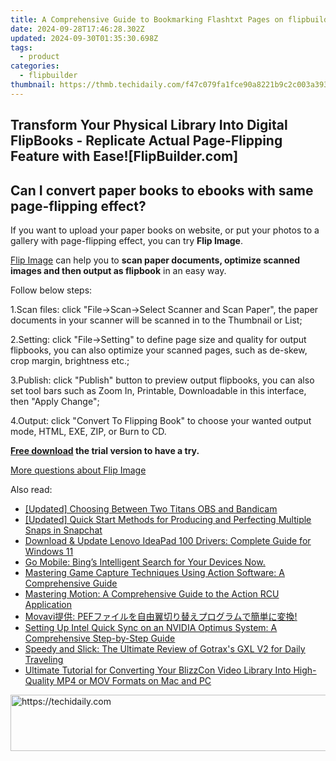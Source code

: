 ```yaml
---
title: A Comprehensive Guide to Bookmarking Flashtxt Pages on flipbuilder.com
date: 2024-09-28T17:46:28.302Z
updated: 2024-09-30T01:35:30.698Z
tags:
  - product
categories:
  - flipbuilder
thumbnail: https://thmb.techidaily.com/f47c079fa1fce90a8221b9c2c003a393b4231e2fbb42dbd4e99eb8971ba63ab6.jpg
---
```


## Transform Your Physical Library Into Digital FlipBooks - Replicate Actual Page-Flipping Feature with Ease![FlipBuilder.com]

## Can I convert paper books to ebooks with same page-flipping effect?

If you want to upload your paper books on website, or put your photos to a gallery with page-flipping effect, you can try **Flip Image**. 

[Flip Image](https://tools.techidaily.com/flipbuilder/products/) can help you to **scan paper documents, optimize scanned images and then output as flipbook** in an easy way.

Follow below steps:

1.Scan files: click "File->Scan->Select Scanner and Scan Paper", the paper documents in your scanner will be scanned in to the Thumbnail or List;

2.Setting: click "File->Setting" to define page size and quality for output flipbooks, you can also optimize your scanned pages, such as de-skew, crop margin, brightness etc.;

3.Publish: click "Publish" button to preview output flipbooks, you can also set tool bars such as Zoom In, Printable, Downloadable in this interface, then "Apply Change";

4.Output: click "Convert To Flipping Book" to choose your wanted output mode, HTML, EXE, ZIP, or Burn to CD.

**[Free download](https://tools.techidaily.com/flipbuilder/products/) the trial version to have a try.** 

[More questions about Flip Image](https://tools.techidaily.com/flipbuilder/products/)

<ins class="adsbygoogle"
     style="display:block"
     data-ad-format="autorelaxed"
     data-ad-client="ca-pub-7571918770474297"
     data-ad-slot="1223367746"></ins>

<ins class="adsbygoogle"
     style="display:block"
     data-ad-client="ca-pub-7571918770474297"
     data-ad-slot="8358498916"
     data-ad-format="auto"
     data-full-width-responsive="true"></ins>

<span class="atpl-alsoreadstyle">Also read:</span>
<div><ul>
<li><a href="https://screen-recording.techidaily.com/updated-choosing-between-two-titans-obs-and-bandicam/"><u>[Updated] Choosing Between Two Titans OBS and Bandicam</u></a></li>
<li><a href="https://snapchat-videos.techidaily.com/updated-quick-start-methods-for-producing-and-perfecting-multiple-snaps-in-snapchat/"><u>[Updated] Quick Start Methods for Producing and Perfecting Multiple Snaps in Snapchat</u></a></li>
<li><a href="https://hardware-help.techidaily.com/download-and-update-lenovo-ideapad-100-drivers-complete-guide-for-windows-11/"><u>Download & Update Lenovo IdeaPad 100 Drivers: Complete Guide for Windows 11</u></a></li>
<li><a href="https://tech-savvy.techidaily.com/go-mobile-bings-intelligent-search-for-your-devices-now/"><u>Go Mobile: Bing’s Intelligent Search for Your Devices Now.</u></a></li>
<li><a href="https://win-news.techidaily.com/mastering-game-capture-techniques-using-action-software-a-comprehensive-guide/"><u>Mastering Game Capture Techniques Using Action Software: A Comprehensive Guide</u></a></li>
<li><a href="https://win-news.techidaily.com/mastering-motion-a-comprehensive-guide-to-the-action-rcu-application/"><u>Mastering Motion: A Comprehensive Guide to the Action RCU Application</u></a></li>
<li><a href="https://win-tricks.techidaily.com/movavi-pef/"><u>Movavi提供: PEFファイルを自由翼切り替えプログラムで簡単に変換!</u></a></li>
<li><a href="https://win-news.techidaily.com/setting-up-intel-quick-sync-on-an-nvidia-optimus-system-a-comprehensive-step-by-step-guide/"><u>Setting Up Intel Quick Sync on an NVIDIA Optimus System: A Comprehensive Step-by-Step Guide</u></a></li>
<li><a href="https://buynow-info.techidaily.com/speedy-and-slick-the-ultimate-review-of-gotraxs-gxl-v2-for-daily-traveling/"><u>Speedy and Slick: The Ultimate Review of Gotrax's GXL V2 for Daily Traveling</u></a></li>
<li><a href="https://win-news.techidaily.com/ultimate-tutorial-for-converting-your-blizzcon-video-library-into-high-quality-mp4-or-mov-formats-on-mac-and-pc/"><u>Ultimate Tutorial for Converting Your BlizzCon Video Library Into High-Quality MP4 or MOV Formats on Mac and PC</u></a></li>
</ul></div>

<!-- affiliate ads begin -->
<a href="https://ephamedtechinc.pxf.io/c/5597632/2137229/26400" target="_top" id="2137229">
  <img src="//a.impactradius-go.com/display-ad/26400-2137229" border="0" alt="https://techidaily.com" width="728" height="90"/>
</a>
<img height="0" width="0" src="https://ephamedtechinc.pxf.io/i/5597632/2137229/26400" style="position:absolute;visibility:hidden;" border="0" />
<!-- affiliate ads end -->

